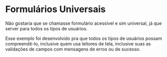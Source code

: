 Formulários Universais
=================

Não gostaria que se chamasse formulário acessível e sim universal, já que server para todos os tipos de usuários.


Esse exemplo foi desenvolvido pra que todos os tipos de usuários possam compreendê-lo, inclusive quem usa leitores de tela, inclusive suas as validações de campos com mensagens de erros ou de sucesso.
